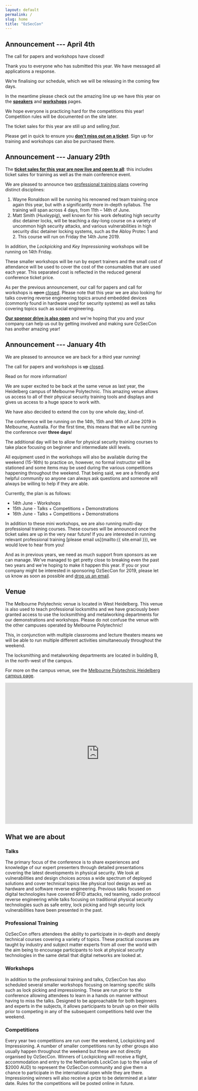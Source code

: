 ```yaml
---
layout: default
permalink: /
slug: home
title: "OzSecCon"
---
```


## Announcement --- April 4th

The call for papers and workshops have closed!

Thank you to everyone who has submitted this year. We have messaged all applications a response.

We’re finalising our schedule, which we will be releasing in the coming few days.

In the meantime please check out the amazing line up we have this year on the **[speakers](/speakers/)** and **[workshops](/workshops/)** pages.

We hope everyone is practicing hard for the competitions this year! Competition rules will be documented on the site later.

The ticket sales for this year are still up and selling _fast_.

Please get in quick to ensure you **[don't miss out on a ticket](https://ozseccon-2019.lilregie.com/booking/attendees/new)**. Sign up for training and workshops can also be purchased there.


## Announcement --- January 29th

The **[ticket sales for this year are now live and open to all](https://ozseccon-2019.lilregie.com/booking/attendees/new)**: this includes ticket sales for training as well as the main conference event.

We are pleased to announce two [professional training plans](/training/) covering distinct disciplines:

1. Wayne Ronaldson will be running his renowned red team training once again this year, but with a significantly more in-depth syllabus. The training will span across 4 days, from 11th – 14th of June.
2. Matt Smith (_Huxleypig_), well known for his work defeating high security disc detainer locks, will be teaching a day-long course on a variety of uncommon high security attacks, and various vulnerabilities in high security disc detainer locking systems, such as the Abloy Protec 1 and 2. This course will run on Friday the 14th June 2019.

In addition, the _Lockpicking_ and _Key Impressioning_ workshops will be running on 14th Friday.

These smaller workshops will be run by expert trainers and the small cost of attendance will be used to cover the cost of the consumables that are used each year. This separated cost is reflected in the reduced general conference ticket price.

As per the previous announcement, our call for papers and call for workshops is <del>open</del> <ins>closed</ins>. Please note that this year we are also looking for talks covering reverse engineering topics around embedded devices (commonly found in hardware used for security systems) as well as talks covering topics such as social engineering.

**[Our sponsor drive is also open](https://ozseccon.com/sponsors)** and we're hoping that you and your company can help us out by getting involved and making sure OzSecCon has another amazing year!


## Announcement --- January 4th

We are pleased to announce we are back for a third year running!

The call for papers and workshops is <del>up</del> <ins>closed</ins>.


Read on for more information!

We are super excited to be back at the same venue as last year, the Heidelberg campus of Melbourne Polytechnic. This amazing venue allows us access to all of their physical security training tools and displays and gives us access to a huge space to work with.

We have also decided to extend the con by one whole day, kind-of.

The conference will be running on the 14th, 15th and 16th of June 2019 in Melbourne, Australia. For the first time, this means that we will be running the conference over **three days**!

The additional day will be to allow for physical security training courses to take place focusing on beginner and intermediate skill levels.

All equipment used in the workshops will also be available during the weekend (15-16th) to practice on, however, no formal instructor will be stationed and some items may be used during the various competitions happening throughout the weekend.
That being said, we are a friendly and helpful community so anyone can always ask questions and someone will always be willing to help if they are able.

Currently, the plan is as follows:

* 14th June - Workshops
* 15th June - Talks + Competitions + Demonstrations
* 16th June - Talks + Competitions + Demonstrations

In addition to these mini workshops, we are also running multi-day professional training courses.
These courses will be announced once the ticket sales are up in the very near future! If you are interested in running relevant professional training [please email us](mailto:{{ site.email }}), we would love to hear from you!


And as in previous years, we need as much support from sponsors as we can manage. We've managed to get pretty close to breaking even the past two years and we're hoping to make it happen this year. If you or your company might be interested in sponsoring OzSecCon for 2019, please let us know as soon as possible and [drop us an email](mailto:sponsors@ozseccon.com).



## Venue

The Melbourne Polytechnic venue is located in West Heidelberg. This venue is also used to teach professional locksmiths and we have graciously been granted access to use the locksmithing and metalworking departments for our demonstrations and workshops. Please do not confuse the venue with the other campuses operated by Melbourne Polytechnic!

This, in conjunction with multiple classrooms and lecture theaters means we will be able to run multiple different activities simultaneously throughout the weekend.

The locksmithing and metalworking departments are located in building B, in the north-west of the campus.

For more on the campus venue, see the [Melbourne Polytechnic Heidelberg campus page](https://www.melbournepolytechnic.edu.au/campuses/heidelberg).

<iframe src="https://www.google.com/maps/embed?pb=!1m18!1m12!1m3!1d1577.3547714693416!2d145.04346697620423!3d-37.74995787411971!2m3!1f0!2f0!3f0!3m2!1i1024!2i768!4f13.1!3m3!1m2!1s0x0%3A0x0!2zMzfCsDQ0JzU5LjkiUyAxNDXCsDAyJzQwLjQiRQ!5e0!3m2!1sen!2sau!4v1546592279329" width="600" height="450" frameborder="0" style="border:0" allowfullscreen></iframe>

## What we are about

### Talks
The primary focus of the conference is to share experiences and knowledge of our expert presenters through detailed presentations covering the latest developments in physical security. We look at vulnerabilities and design choices across a wide spectrum of deployed solutions and cover technical topics like physical tool design as well as hardware and software reverse engineering. Previous talks focused on digital technologies have covered RFID attacks, red teaming, radio protocol reverse engineering while talks focusing on traditional physical security technologies such as safe entry, lock picking and high security lock vulnerabilities have been presented in the past.


### Professional Training
OzSecCon offers attendees the ability to participate in in-depth and deeply technical courses covering a variety of topics. These practical courses are taught by industry and subject matter experts from all over the world with the aim being to encourage participants to look at physical security technologies in the same detail that digital networks are looked at.


### Workshops
In addition to the professional training and talks, OzSecCon has also scheduled several smaller workshops focusing on learning specific skills such as lock picking and impressioning. These are run prior to the conference allowing attendees to learn in a hands on manner without having to miss the talks. Designed to be approachable for both beginners and experts in the subjects, it allows participants to brush up on their skills prior to competing in any of the subsequent competitions held over the weekend.



### Competitions
Every year two competitions are run over the weekend, Lockpicking and Impressioning. A number of smaller competitions run by other groups also usually happen throughout the weekend but these are not directly organised by OzSecCon. Winners of Lockpicking will receive a flight, accommodation and entry to the Netherlands LockCon (up to the value of $2000 AUD) to represent the OzSecCon community and give them a chance to participate in the international open while they are there. Impressioning winners will also receive a prize to be determined at a later date.
Rules for the competitions will be posted online in future.
